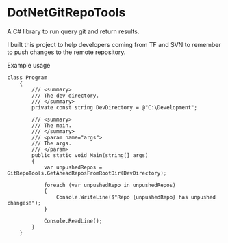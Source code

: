 # DotNetGitRepoTools
A C# library to run query git and return results. 

I built this project to help developers coming from TF and SVN to remember to push changes to the remote repository.

Example usage

```
class Program
    {
        /// <summary>
        /// The dev directory.
        /// </summary>
        private const string DevDirectory = @"C:\Development";

        /// <summary>
        /// The main.
        /// </summary>
        /// <param name="args">
        /// The args.
        /// </param>
        public static void Main(string[] args)
        {
            var unpushedRepos = GitRepoTools.GetAheadReposFromRootDir(DevDirectory);

            foreach (var unpushedRepo in unpushedRepos)
            {
                Console.WriteLine($"Repo {unpushedRepo} has unpushed changes!");
            }
            
            Console.ReadLine();
        }
    }
```
